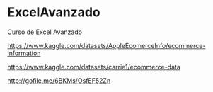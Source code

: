 # ExcelAvanzado
Curso de Excel Avanzado

https://www.kaggle.com/datasets/AppleEcomerceInfo/ecommerce-information

https://www.kaggle.com/datasets/carrie1/ecommerce-data

http://gofile.me/6BKMs/OsfEF52Zn
